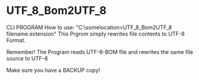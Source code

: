# UTF_8_Bom2UTF_8
CLI PROGRAM
How to use:
"C:\somelocation>UTF_8_Bom2UTF_8 filename.extension"
This Prgrom simply rewrites file contents to UTF-8 Format.

Remember! The Program reads UTF-8-BOM file and rewrites the same file source to UTF-8

Make sure you have a BACKUP copy!

